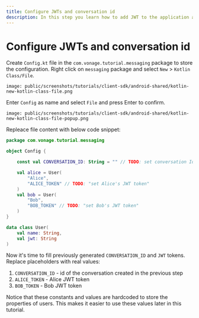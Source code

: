 ```yaml
---
title: Configure JWTs and conversation id
description: In this step you learn how to add JWT to the application and set the conversation id.
---
```


# Configure JWTs and conversation id

Create `Config.kt` file in the `com.vonage.tutorial.messaging` package to store the configuration. Right click on `messaging` package and select `New` > `Kotlin Class/File`. 

```screenshot
image: public/screenshots/tutorials/client-sdk/android-shared/kotlin-new-kotlin-class-file.png
```

Enter `Config` as name and select `File` and press Enter to confirm.

```screenshot
image: public/screenshots/tutorials/client-sdk/android-shared/kotlin-new-kotlin-class-file-popup.png
```

Repleace file content with below code snippet:

```kotlin
package com.vonage.tutorial.messaging

object Config {

    const val CONVERSATION_ID: String = "" // TODO: set conversation Id

    val alice = User(
        "Alice",
        "ALICE_TOKEN" // TODO: "set Alice's JWT token"
    )
    val bob = User(
        "Bob",
        "BOB_TOKEN" // TODO: "set Bob's JWT token"
    )
}

data class User(
    val name: String,
    val jwt: String
)
```


Now it's time to fill previously generated `CONVERSATION_ID` and `JWT` tokens. Replace placeholders with real values:

1. `CONVERSATION_ID` - id of the conversation created in the previous step
2. `ALICE_TOKEN` - Alice JWT token
3. `BOB_TOKEN` - Bob JWT token

Notice that these constants and values are hardcoded to store the properties of users. This makes it easier to use these values later in this tutorial.